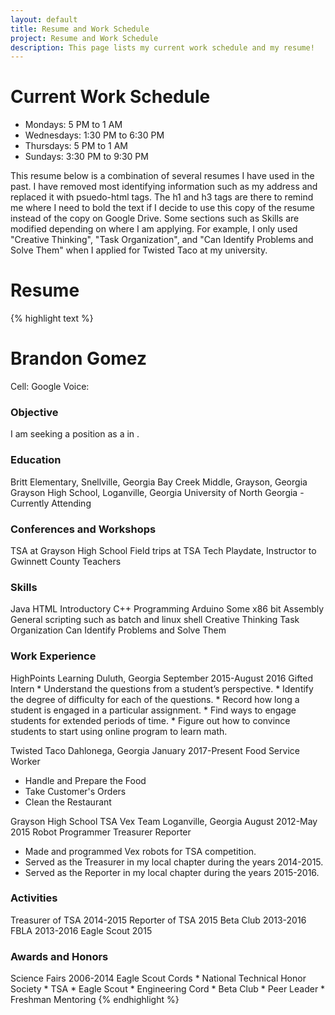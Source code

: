 ```yaml
---
layout: default
title: Resume and Work Schedule
project: Resume and Work Schedule
description: This page lists my current work schedule and my resume!
---
```


# Current Work Schedule

* Mondays: 5 PM to 1 AM
* Wednesdays: 1:30 PM to 6:30 PM
* Thursdays: 5 PM to 1 AM
* Sundays: 3:30 PM to 9:30 PM

This resume below is a combination of several resumes I have used in the past. I have removed most identifying information such as my address and replaced it with psuedo-html tags. The h1 and h3 tags are there to remind me where I need to bold the text if I decide to use this copy of the resume instead of the copy on Google Drive. Some sections such as Skills are modified depending on where I am applying. For example, I only used "Creative Thinking", "Task Organization", and "Can Identify Problems and Solve Them" when I applied for Twisted Taco at my university.

# Resume

{% highlight text %}
<h1>Brandon Gomez</h1>
</Email>
Cell: </Cell>
Google Voice: </G-Voice>

</Address-Line-1>
</Address-Line-2>

<h3>Objective</h3>
I am seeking a position as a </Position> in </Job-Title>.

<h3>Education</h3>
Britt Elementary, Snellville, Georgia
Bay Creek Middle, Grayson, Georgia
Grayson High School, Loganville, Georgia
University of North Georgia - Currently Attending

<h3>Conferences and Workshops</h3>
TSA at Grayson High School
Field trips at TSA
Tech Playdate, Instructor to Gwinnett County Teachers

<h3>Skills</h3>
Java
HTML
Introductory C++
Programming Arduino
Some x86 bit Assembly
General scripting such as batch and linux shell
Creative Thinking
Task Organization
Can Identify Problems and Solve Them

<h3>Work Experience</h3>
HighPoints Learning
Duluth, Georgia
September 2015-August 2016
Gifted Intern
* Understand the questions from a student’s perspective.
* Identify the degree of difficulty for each of the questions.
* Record how long a student is engaged in a particular assignment.
* Find ways to engage students for extended periods of time.
* Figure out how to convince students to start using online program to learn math.

Twisted Taco
Dahlonega, Georgia
January 2017-Present
Food Service Worker
* Handle and Prepare the Food
* Take Customer's Orders
* Clean the Restaurant

Grayson High School TSA Vex Team
Loganville, Georgia
August 2012-May 2015
Robot Programmer
Treasurer
Reporter
* Made and programmed Vex robots for TSA competition.
* Served as the Treasurer in my local chapter during the years 2014-2015.
* Served as the Reporter in my local chapter during the years 2015-2016.

<h3>Activities</h3>
Treasurer of TSA 2014-2015
Reporter of TSA 2015
Beta Club 2013-2016
FBLA 2013-2016
Eagle Scout 2015

<h3>Awards and Honors</h3>
Science Fairs 2006-2014
Eagle Scout
Cords
* National Technical Honor Society
* TSA
* Eagle Scout
* Engineering Cord
* Beta Club
* Peer Leader
* Freshman Mentoring
{% endhighlight %}
